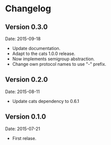 # Changelog #

## Version 0.3.0 ##

Date: 2015-09-18

- Update documentation.
- Adapt to the cats 1.0.0 release.
- Now implements semigroup abstraction.
- Change own protocol names to use "-" prefix.


## Version 0.2.0 ##

Date: 2015-08-11

- Update cats dependency to 0.6.1


## Version 0.1.0 ##

Date: 2015-07-21

- First relase.
